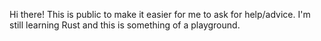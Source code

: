 Hi there! This is public to make it easier for me to ask for help/advice. I'm still learning Rust and this is something of a playground.

